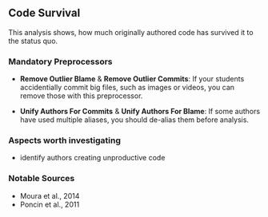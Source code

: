 ## Code Survival
This analysis shows, how much originally authored code has survived
it to the status quo.

### Mandatory Preprocessors
- **Remove Outlier Blame** &  **Remove Outlier Commits**: If your students accidentially commit big files,
such as images or videos, you can remove those with this preprocessor.

- **Unify Authors For Commits** &  **Unify Authors For Blame**: If some
authors have used multiple aliases, you should de-alias them before analysis.

### Aspects worth investigating
- identify authors creating unproductive code

### Notable Sources
- Moura et al., 2014
- Poncin et al., 2011